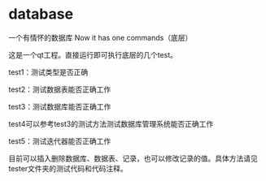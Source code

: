 # database
一个有情怀的数据库
Now it has one commands（底层）

这是一个qt工程。直接运行即可执行底层的几个test。

test1：测试类型是否正确

test2：测试数据表能否正确工作

test3：测试数据库能否正确工作

test4可以参考test3的测试方法测试数据库管理系统能否正确工作

test5：测试迭代器能否正确工作

目前可以插入删除数据库、数据表、记录，也可以修改记录的值。具体方法请见tester文件夹的测试代码和代码注释。


